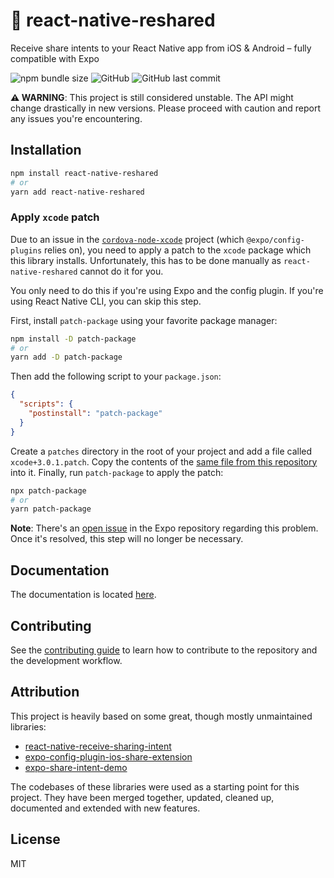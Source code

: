 # 📡 react-native-reshared

Receive share intents to your React Native app from iOS & Android – fully compatible with Expo

![npm bundle size](https://img.shields.io/bundlephobia/min/react-native-reshared?style=flat-square) ![GitHub](https://img.shields.io/github/license/kuatsu/react-native-reshared?style=flat-square) ![GitHub last commit](https://img.shields.io/github/last-commit/kuatsu/react-native-reshared?style=flat-square)

**⚠️ WARNING**: This project is still considered unstable. The API might change drastically in new versions. Please proceed with caution and report any issues you're encountering.

## Installation

```sh
npm install react-native-reshared
# or
yarn add react-native-reshared
```

### Apply `xcode` patch

Due to an issue in the [`cordova-node-xcode`](https://npmjs.com/package/xcode) project (which `@expo/config-plugins` relies on), you need to apply a patch to the `xcode` package which this library installs. Unfortunately, this has to be done manually as `react-native-reshared` cannot do it for you.

You only need to do this if you're using Expo and the config plugin. If you're using React Native CLI, you can skip this step.

First, install `patch-package` using your favorite package manager:

```sh
npm install -D patch-package
# or
yarn add -D patch-package
```

Then add the following script to your `package.json`:

```json
{
  "scripts": {
    "postinstall": "patch-package"
  }
}
```

Create a `patches` directory in the root of your project and add a file called `xcode+3.0.1.patch`. Copy the contents of the [same file from this repository](https://github.com/Kuatsu/react-native-reshared/blob/main/patches/xcode%2B3.0.1.patch) into it. Finally, run `patch-package` to apply the patch:

```sh
npx patch-package
# or
yarn patch-package
```

**Note**: There's an [open issue](https://github.com/expo/expo-cli/issues/4293) in the Expo repository regarding this problem. Once it's resolved, this step will no longer be necessary.

## Documentation

The documentation is located [here](https://react-native-reshared.vercel.app/docs/intro).

## Contributing

See the [contributing guide](CONTRIBUTING.md) to learn how to contribute to the repository and the development workflow.

## Attribution

This project is heavily based on some great, though mostly unmaintained libraries:

- [react-native-receive-sharing-intent](https://github.com/ajith-ab/react-native-receive-sharing-intent)
- [expo-config-plugin-ios-share-extension](https://github.com/timedtext/expo-config-plugin-ios-share-extension)
- [expo-share-intent-demo](https://github.com/achorein/expo-share-intent-demo)

The codebases of these libraries were used as a starting point for this project. They have been merged together, updated, cleaned up, documented and extended with new features.

## License

MIT
